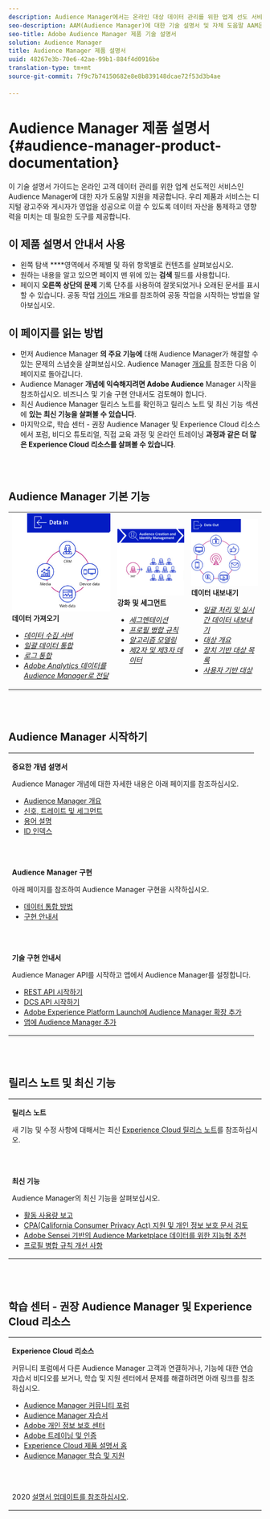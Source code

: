 ```yaml
---
description: Audience Manager에서는 온라인 대상 데이터 관리를 위한 업계 선도 서비스를 제공합니다. 우리 제품과 서비스는 디지털 광고주와 게시자가 영업을 성공으로 이끌 수 있도록 데이터 자산을 통제하고 영향력을 미치는 데 필요한 도구를 제공합니다.
seo-description: AAM(Audience Manager)에 대한 기술 설명서 및 자체 도움말 AAM은 온라인 고객 데이터 관리를 위한 업계 선도적인 서비스를 제공하고 디지털 광고주와 출판업체는 데이터 자산을 제어하고 활용하여 성공적인 세일즈 활동을 도모하는 데 필요한 툴을 제공합니다.
seo-title: Adobe Audience Manager 제품 기술 설명서
solution: Audience Manager
title: Audience Manager 제품 설명서
uuid: 48267e3b-70e6-42ae-99b1-884f4d0916be
translation-type: tm+mt
source-git-commit: 7f9c7b74150682e8e8b839148dcae72f53d3b4ae

---
```




# Audience Manager 제품 설명서 {#audience-manager-product-documentation}

이 기술 설명서 가이드는 온라인 고객 데이터 관리를 위한 업계 선도적인 서비스인 Audience Manager에 대한 자가 도움말 지원을 제공합니다. 우리 제품과 서비스는 디지털 광고주와 게시자가 영업을 성공으로 이끌 수 있도록 데이터 자산을 통제하고 영향력을 미치는 데 필요한 도구를 제공합니다.

## 이 제품 설명서 안내서 사용

* 왼쪽 탐색 ****&#x200B;영역에서 주제별 및 하위 항목별로 컨텐츠를 살펴보십시오.
* 원하는 내용을 알고 있으면 페이지 맨 위에 있는 **검색** 필드를 사용합니다.
* 페이지 **오른쪽 상단의 문제** 기록 단추를 사용하여 잘못되었거나 오래된 문서를 표시할 수 있습니다. 공동 작업 [가이드](https://docs.adobe.com/content/help/en/contributor/contributor-guide/introduction.html) 개요를 참조하여 공동 작업을 시작하는 방법을 알아보십시오.

## 이 페이지를 읽는 방법

* 먼저 Audience Manager **의 주요 기능에** 대해 Audience Manager가 해결할 수 있는 문제의 스냅숏을 살펴보십시오. Audience Manager [개요를](/help/using/overview/aam-overview.md) 참조한 다음 이 페이지로 돌아갑니다.
* Audience Manager **개념에 익숙해지려면 Adobe Audience** Manager 시작을 참조하십시오. 비즈니스 및 기술 구현 안내서도 검토해야 합니다.
* 최신 Audience Manager 릴리스 노트를 확인하고 릴리스 노트 및 최신 기능 섹션에 **있는 최신 기능을 살펴볼 수 있습니다**.
* 마지막으로, 학습 센터 - 권장 Audience Manager 및 Experience Cloud 리소스에서 포럼, 비디오 튜토리얼, 직접 교육 과정 및 온라인 트레이닝 **과정과 같은 더 많은 Experience Cloud 리소스를 살펴볼 수 있습니다**.

<br> 

## Audience Manager 기본 기능

<table>
   <td>
      <img alt="데이터 인" src="/help/using/overview/assets/data-in.png"/>
      <div>
         <b>데이터 가져오기</b>
      </div>
      <p>
         <em><ul><li><a href="/help/using/api/dcs-intro/dcs-api-reference/dcs-api-reference-overview.md">데이터 수집 서버</a></li><li><a href="/help/using/integration/sending-audience-data/batch-data-transfer-explained/batch-data-transfer-overview.md">일괄 데이터 통합</a></li><li><a href="/help/using/reporting/audience-optimization-reports/metadata-files-intro/metadata-files-intro.md">로그 통합</a></li><li><a href="/help/using/integration/integration-other-solutions/audience-management-module.md">Adobe Analytics 데이터를 Audience Manager로 전달</a></li></ul></em>
      <p>
   </td>
   <td>
      <img alt="강화 및 세그먼트" src="/help/using/overview/assets/enrich-segment.png"/>
      <div>
         <b>강화 및 세그먼트</b>
      </div>
      <p>
       <em><ul><li><a href="/help/using/features/segments/segments-purpose.md">세그멘테이션</a></li><li><a href="/help/using/features/profile-merge-rules/merge-rules-overview.md">프로필 병합 규칙</a></li><li><a href="/help/using/features/algorithmic-models/understanding-models.md">알고리즘 모델링</a></li><li><a href="/help/using/overview/data-types-collected.md">제2자 및 제3자 데이터</a></li></ul></em>
      <p>
   </td>
   <td>
      <img alt="데이터 출력" src="/help/using/overview/assets/data-out.png"/>
      </a>
      <div>
         <b>데이터 내보내기</b>
      </div>
      <p>
      <p>
         <em><ul><li><a href="/help/using/integration/receiving-audience-data/receiving-audience-data-overview.md">일괄 처리 및 실시간 데이터 내보내기</a></li><li><a href="/help/using/features/destinations/destinations.md">대상 개요</a></li><li><a href="/help/using/features/destinations/device-based-destinations-list.md">장치 기반 대상 목록</a></li><li><a href="/help/using/features/destinations/people-based-destinations-overview.md">사용자 기반 대상</a></li></ul></em> 
      <p>
      <p>
   </td>
</table>


<br> 

## Audience Manager 시작하기

<table> 
 <tbody> 
  <tr> 
   <td colname="col1"> <p><b>중요한 개념 설명서</b></p>
   <p>Audience Manager 개념에 대한 자세한 내용은 아래 페이지를 참조하십시오. 
   <ul><li><a href="/help/using/overview/aam-overview.md"> Audience Manager 개요</a></li><li><a href="/help/using/reference/signal-trait-segment.md">신호, 트레이트 및 세그먼트</a></li><li><a href="/help/using/reference/aam-glossary.md"> 용어 설명</a> </li><li><a href="/help/using/reference/ids-in-aam.md">ID 인덱스</a></li></ul></p>
   <br> 
   <p><b>Audience Manager 구현</b></p>
   <p> 아래 페이지를 참조하여 Audience Manager 구현을 시작하십시오.
     <ul>
     <li><a href="/help/using/integration/data-integration-methods.md">데이터 통합 방법</a></li>
     <li><a href="/help/using/integration/implement-audience-manager.md">구현 안내서</a></li>
     </ul> </p>
     <br> 
   <p> <b>기술 구현 안내서</b> </p> <p>Audience Manager API를 시작하고 앱에서 Audience Manager를 설정합니다.</p> <p> 
     <ul id="ul_47C012F6AB3E4B73BA357027F4D15369">
     <li><a href="/help/using/api/rest-api-main/aam-api-getting-started.md">REST API 시작하기</a></li>
     <li><a href="/help/using/api/dcs-intro/dcs-event-calls/dcs-event-calls.md">DCS API 시작하기</a></li>
     <li><a href="https://docs.adobe.com/content/help/en/launch/using/extensions-ref/adobe-extension/adobe-audience-manager-extension.html">Adobe Experience Platform Launch에 Audience Manager 확장 추가</a></li>
    <li><a href="https://aep-sdks.gitbook.io/docs/using-mobile-extensions/adobe-audience-manager">앱에 Audience Manager 추가</a></li>
     </ul> </p>
    </td>

</tr> 
 </tbody> 
</table>

<!--

<table> 
 <tbody> 
  <tr> 
   <td colname="col1"> <p><b>Important Conceptual Documentation</b></p>
   <p>Read the pages below for a deeper understanding of Audience Manager concepts: 
   <ul><li><a href="https://docs.adobe.com/content/help/en/audience-manager/user-guide/overview/aam-overview.html"> Audience Manager Overview</a></li><li><a href="https://docs.adobe.com/help/en/audience-manager/user-guide/reference/aam-glossary.html"> Glossary</a> </li><li><a href="https://docs.adobe.com/content/help/en/audience-manager/user-guide/reference/ids-in-aam.html">Index of IDs</a></li><li><a href="https://docs.adobe.com/help/en/audience-manager/user-guide/reference/signal-trait-segment.html">Signals, Traits, and Segments</a></li></ul></p>
   <br>&nbsp;
   <p><b>Implement Audience Manager</b></p>
   <p> Get started with implementing Audience Manager by reading the pages below:
     <ul>
     <li><a href="https://docs.adobe.com/content/help/en/audience-manager/user-guide/implementation-integration-guides/data-integration-methods.html">Data Integration Methods</a></li>
     <li><a href="https://docs.adobe.com/content/help/en/audience-manager/user-guide/implementation-integration-guides/implement-audience-manager.html">Implementation Guide</a></li>
     </ul> </p>
     <br>&nbsp;
   <p> <b>Technical Implementation Guides</b> </p> <p>Get started with Audience Manager APIs and set up Audience Manager in your app:</p> <p> 
     <ul id="ul_47C012F6AB3E4B73BA357027F4D15369">
     <li><a href="https://docs.adobe.com/content/help/en/audience-manager/user-guide/api-and-sdk-code/rest-apis/aam-api-getting-started.html">Getting Started with REST APIs</a></li>
     <li><a href="https://docs.adobe.com/content/help/en/audience-manager/user-guide/api-and-sdk-code/dcs/dcs-event-calls/dcs-event-calls.html">Get started with the DCS API</a></li>
     <li><a href="https://docs.adobe.com/content/help/en/launch/using/extensions-ref/adobe-extension/adobe-audience-manager-extension.html">Add the Audience Manager extension to Adobe Experience Platform Launch</a></li>
    <li><a href="https://aep-sdks.gitbook.io/docs/using-mobile-extensions/adobe-audience-manager">Add Audience Manager to your app</a></li>
     </ul> </p>
    </td>
   <td colname="col2">  <p> <b>Collaborative Documentation</b> </p>
     <p>We welcome contributions to our documentation from all our readers. See the <a href="https://docs.adobe.com/content/help/en/contributor/contributor-guide/introduction.html">Collaboration Guide Overview</a> to learn how to start contributing.</p>
   <br>&nbsp;
   <p> <b>Release Notes</b> </p> <p> 
     See the latest <a href="https://docs.adobe.com/content/help/en/release-notes/experience-cloud/current.html" format="https" scope="external"> Experience Cloud Release Notes</a> for new features and fixes.</p> <br>&nbsp;
     <p> <b>Experience Cloud Resources</b> </p> <p> 
     <ul id="ul_E30EC96BDC624B5591F0470D430B7F41"> 
      <li id="li_F3A5CCFAE0F247CEB41A03CA8E03106B"><a href="https://forums.adobe.com/community/experience-cloud/analytics-cloud/audience-manager" format="https" scope="external"> Audience Manager Community Forums</a> </li>
      <li><a href="https://docs.adobe.com/content/help/en/audience-manager-learn/tutorials/overview.html" format="http" scope="external"> Audience Manager Tutorials</a> </li> 
      <li id="li_1737D63307024F26B1F967621613A5AC"><a href="https://www.adobe.com/privacy.html" format="http" scope="external"> Adobe Privacy Center</a> </li>  
      <li id="li_1938F7044F544481A6CC0F45CC22B80A"> <a href="https://helpx.adobe.com/learning.html?promoid=KAUDK" scope="external" format="http"> Adobe Training and Certifications</a> </li> 
      <li id="li_C71459E0D1464C05B8B9387C43541F17"> <a href="https://helpx.adobe.com/support/experience-cloud.html" scope="external" format="https">Experience Cloud Product Documentation Home</a> </li> 
      <li id="li_0DB1997FEB87484EBC07E03FD40AA39F"><a href="https://helpx.adobe.com/support/audience-manager.html" format="https" scope="external"> Audience Manager Learn &amp; Support</a> </li> 
     </ul> </p> 
     <br>&nbsp;
     <p>See also, <a href="https://docs.adobe.com/content/help/en/audience-manager/user-guide/documentation-updates/docs-2020.html"> 2020 Documentation Updates</a>. </p> </td>
  </tr> 
 </tbody> 
</table>

-->

<br> 

## 릴리스 노트 및 최신 기능

<table> 
 <tbody> 
  <tr> 
   <td> <p> <b>릴리스 노트</b> </p> <p> 
     새 기능 및 수정 사항에 대해서는 최신 <a href="https://docs.adobe.com/content/help/en/release-notes/experience-cloud/current.html" format="https" scope="external">Experience Cloud 릴리스 노트</a>를 참조하십시오.</p> 
     <br> 
     <p> <b>최신 기능</b> </p> <p> 
     Audience Manager의 최신 기능을 살펴보십시오.</p>
     <p><ul><li><a href="/help/using/features/administration/activity-usage-reporting.md">활동 사용량 보고</a></li>
     <li><a href="/help/using/overview/data-security-and-privacy/data-privacy.md">CPA(California Consumer Privacy Act) 지원 및 개인 정보 보호 문서 검토</a></li>
     <li><a href="/help/using/features/segments/trait-recommendations.md">Adobe Sensei 기반의 Audience Marketplace 데이터를 위한 지능형 추천</a></li>
     <li><a href="/help/using/features/profile-merge-rules/merge-rules-overview.md">프로필 병합 규칙 개선 사항</a></li></ul><p>
    </td>
  </tr> 
 </tbody> 
</table>

<!--

**Release Notes**

See the latest [Experience Cloud Release Notes](https://docs.adobe.com/content/help/en/release-notes/experience-cloud/current.html) for new features and fixes.

<br>&nbsp;

**Latest features**

Read about the latest Audience Manager features:
* [Activity Usage Reporting](https://docs.adobe.com/content/help/en/audience-manager/user-guide/features/administration/activity-usage-reporting.html)
* [California Consumer Privacy Act (CCPA) Support and Privacy Documentation Overhaul](https://docs.adobe.com/content/help/en/audience-manager/user-guide/overview/data-privacy/data-privacy.html)
* [Intelligent Recommendations for Audience Marketplace Data, powered by Adobe Sensei](https://docs.adobe.com/content/help/en/audience-manager/user-guide/features/segments/trait-recommendations.html)
* [Profile Merge Rules Enhancements](https://docs.adobe.com/content/help/en/audience-manager/user-guide/features/profile-merge-rules/merge-rules-overview.html)
* [Bulk Management Tools Update](https://docs.adobe.com/content/help/en/audience-manager/user-guide/reference/bulk-management-tools/bulk-management-intro.html)

-->

<br> 

## 학습 센터 - 권장 Audience Manager 및 Experience Cloud 리소스


<table> 
 <tbody> 
  <tr> 
   <td colname="col2"> 
     <p> <b>Experience Cloud 리소스</b> </p>
     <p>커뮤니티 포럼에서 다른 Audience Manager 고객과 연결하거나, 기능에 대한 연습 자습서 비디오를 보거나, 학습 및 지원 센터에서 문제를 해결하려면 아래 링크를 참조하십시오.</p>
     <p> 
     <ul id="ul_E30EC96BDC624B5591F0470D430B7F41"> 
      <li id="li_F3A5CCFAE0F247CEB41A03CA8E03106B"><a href="https://forums.adobe.com/community/experience-cloud/analytics-cloud/audience-manager" format="https" scope="external"> Audience Manager 커뮤니티 포럼</a> </li>
      <li><a href="https://docs.adobe.com/content/help/en/audience-manager-learn/tutorials/overview.html" format="http" scope="external"> Audience Manager 자습서</a> </li> 
      <li id="li_1737D63307024F26B1F967621613A5AC"><a href="https://www.adobe.com/privacy.html" format="http" scope="external"> Adobe 개인 정보 보호 센터</a> </li>  
      <li id="li_1938F7044F544481A6CC0F45CC22B80A"> <a href="https://helpx.adobe.com/learning.html?promoid=KAUDK" scope="external" format="http"> Adobe 트레이닝 및 인증</a> </li> 
      <li id="li_C71459E0D1464C05B8B9387C43541F17"> <a href="https://helpx.adobe.com/support/experience-cloud.html" scope="external" format="https">Experience Cloud 제품 설명서 홈</a> </li> 
      <li id="li_0DB1997FEB87484EBC07E03FD40AA39F"><a href="https://helpx.adobe.com/support/audience-manager.html" format="https" scope="external"> Audience Manager 학습 및 지원</a> </li> 
     </ul> </p> 
     <br> 
     <p>2020 <a href="https://docs.adobe.com/content/help/en/audience-manager/user-guide/documentation-updates/docs-2020.html"> 설명서 업데이트를 참조하십시오</a>. </p> </td>
  </tr> 
 </tbody> 
</table>